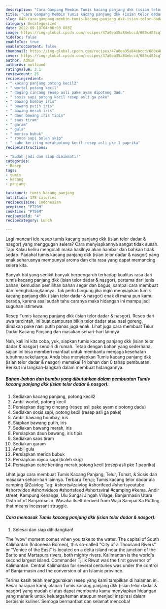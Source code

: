 ```yaml
---
description: "Cara Gampang Membin Tumis kacang panjang dkk (isian telor dadar &amp;amp; nasgor) yang Lezat"
title: "Cara Gampang Membin Tumis kacang panjang dkk (isian telor dadar &amp;amp; nasgor) yang Lezat"
slug: 840-cara-gampang-membin-tumis-kacang-panjang-dkk-isian-telor-dadar-and-amp-nasgor-yang-lezat
category: Uncategorized
date: 2022-09-10T04:06:03.803Z
image: https://img-global.cpcdn.com/recipes/47a0ea35a84ebccd/680x482cq70/tumis-kacang-panjang-dkk-isian-telor-dadar-nasgor-foto-resep-utama.jpg
hideToc: false
enableToc: true
enableTocContent: false
thumbnail: https://img-global.cpcdn.com/recipes/47a0ea35a84ebccd/680x482cq70/tumis-kacang-panjang-dkk-isian-telor-dadar-nasgor-foto-resep-utama.jpg
cover: https://img-global.cpcdn.com/recipes/47a0ea35a84ebccd/680x482cq70/tumis-kacang-panjang-dkk-isian-telor-dadar-nasgor-foto-resep-utama.jpg
author: Admin
authorAv: notfound
ratingvalue: 3.1
reviewcount: 25
recipeingredient:
- " kacang panjang potong kecil2"
- " wortel potong kecil"
- " daging cincang resep asli pake ayam dipotong dadu"
- " sosis sapi potong kecil resep asli ga pake"
- " bawang bombay iris"
- " bawang putih iris"
- " bawang merah iris"
- " daun bawang iris tipis"
- " saos tiram"
- " garam"
- " gula"
- " merica bubuk"
- " royco sapi boleh skip"
- " cabe keriting merahpotong kecil resep asli pke 1 paprika"
recipeinstructions:

- "Sudah jadi dan siap dinikmati!"
categories:
- Resep
tags:
- tumis
- kacang
- panjang

katakunci: tumis kacang panjang 
nutrition: 178 calories
recipecuisine: Indonesian
preptime: "PT29M"
cooktime: "PT56M"
recipeyield: "4"
recipecategory: Lunch

---
```



Lagi mencari ide resep tumis kacang panjang dkk (isian telor dadar &amp; nasgor) yang menggugah selera? Cara menyiapkannya sangat tidak susah. Tapi Kalau keliru mengolah maka hasilnya akan hambar dan bahkan tidak sedap. Padahal tumis kacang panjang dkk (isian telor dadar &amp; nasgor) yang enak seharusnya mempunyai aroma dan cita rasa yang dapat memancing selera kita.


Banyak hal yang sedikit banyak berpengaruh terhadap kualitas rasa dari tumis kacang panjang dkk (isian telor dadar &amp; nasgor), pertama dari jenis bahan, kemudian pemilihan bahan segar dan bagus, sampai cara membuat dan menghidangkannya. Tak perlu bingung jika ingin menyiapkan tumis kacang panjang dkk (isian telor dadar &amp; nasgor) enak di mana pun kamu berada, karena asal sudah tahu caranya maka hidangan ini mampu jadi suguhan istimewa.

Resep Tumis kacang panjang dkk (isian telor dadar &amp; nasgor). Resep dari uwa tercintah, ini buat campuran bikin telor dadar atau nasi goreng, dimakan pake nasi putih panas juga enak. Lihat juga cara membuat Telur Dadar Kacang Panjang dan masakan sehari-hari lainnya.


Nah, kali ini kita coba, yuk, siapkan tumis kacang panjang dkk (isian telor dadar &amp; nasgor) sendiri di rumah. Tetap dengan bahan yang sederhana, sajian ini bisa memberi manfaat untuk membantu menjaga kesehatan tubuhmu sekeluarga. Anda bisa menyiapkan Tumis kacang panjang dkk (isian telor dadar &amp; nasgor) memakai 14 bahan dan 0 tahap pembuatan. Berikut ini langkah-langkah dalam membuat hidangannya.

<!--inarticleads1-->

##### Bahan-bahan dan bumbu yang dibutuhkan dalam pembuatan Tumis kacang panjang dkk (isian telor dadar &amp; nasgor):

1. Sediakan  kacang panjang, potong kecil2
1. Ambil  wortel, potong kecil
1. Persiapkan  daging cincang (resep asli pake ayam dipotong dadu)
1. Sediakan  sosis sapi, potong kecil (resep asli ga pake)
1. Ambil  bawang bombay, iris
1. Siapkan  bawang putih, iris
1. Sediakan  bawang merah, iris
1. Persiapkan  daun bawang, iris tipis
1. Sediakan  saos tiram
1. Sediakan  garam
1. Ambil  gula
1. Persiapkan  merica bubuk
1. Persiapkan  royco sapi (boleh skip)
1. Persiapkan  cabe keriting merah,potong kecil (resep asli pke 1 paprika)


Lihat juga cara membuat Tumis Kacang Panjang, Telur, Tomat, &amp; Sosis dan masakan sehari-hari lainnya. Terbaru Teruji; Tumis kacang telor dadar ala camping @Zaivlog Tag: #shorts#zaivlog #shortfeed #shortsyoutube #shortvideo #shortvideos #shortsfeed #shortsviral #camping #kema. Andir street, Kampung Kenanga, Ulu Sungai Jingah Village, Banjarmasin Utara Distruct of Banjarmasin. Wasaka itself derived from Waja Sampai Ka Putting that means incessant struggle. 

<!--inarticleads2-->

##### Cara memasak Tumis kacang panjang dkk (isian telor dadar &amp; nasgor):


1. Selesai dan siap dihidangkan!

The &#39;wow&#39; moment comes when you take to the water. The capital of South Kalimantan (Indonesia Borneo), this so-called &#34;City of a Thousand Rivers&#34; or &#34;Venice of the East&#34; is located on a delta island near the junction of the Barito and Martapura rivers, both mighty rivers. Kalimantan is the world&#39;s second largest island. Commander Tjilik Riwut was the first governor of Kalimantan. Central Kalimantan for several centuries was under the control of Banjarmasin and the conversion of an Islamic province. 

Terima kasih telah menggunakan resep yang kami tampilkan di halaman ini. Besar harapan kami, olahan Tumis kacang panjang dkk (isian telor dadar &amp; nasgor) yang mudah di atas dapat membantu kamu menyiapkan hidangan yang menarik untuk keluarga/teman ataupun menjadi inspirasi dalam berbisnis kuliner. Semoga bermanfaat dan selamat mencoba!
